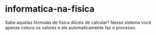 # informatica-na-fisica

Sabe aquelas fórmulas de física diíceis de calcular? Nesse sistema você apenas coloca os valores e ele automaticamente faz o processo.

